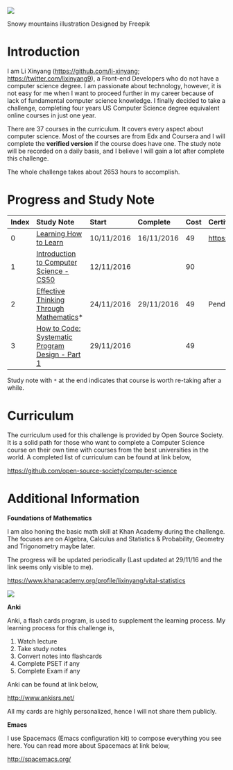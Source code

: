 <p><img src="https://cs-challenge.s3-ap-southeast-1.amazonaws.com/4281a2523dc3b47813316b0400549a6295a55f05.png" /></p>
<p>Snowy mountains illustration Designed by Freepik</p>
<h1>Introduction</h1>
<p>I am Li Xinyang (<a href="https://github.com/li-xinyang" class="uri">https://github.com/li-xinyang</a>; <a href="https://twitter.com/lixinyang9" class="uri">https://twitter.com/lixinyang9</a>), a Front-end Developers who do not have a computer science degree. I am passionate about technology, however, it is not easy for me when I want to proceed further in my career because of lack of fundamental computer science knowledge. I finally decided to take a challenge, completing four years US Computer Science degree equivalent online courses in just one year.</p>
<p>There are 37 courses in the curriculum. It covers every aspect about computer science. Most of the courses are from Edx and Coursera and I will complete the <strong>verified version</strong> if the course does have one. The study note will be recorded on a daily basis, and I believe I will gain a lot after complete this challenge.</p>
<p>The whole challenge takes about 2653 hours to accomplish.</p>
<h1>Progress and Study Note</h1>
<table>
<thead>
<tr class="header">
<th align="left">Index</th>
<th align="left">Study Note</th>
<th align="left">Start</th>
<th align="left">Complete</th>
<th align="left">Cost</th>
<th align="left">Certificate</th>
</tr>
</thead>
<tbody>
<tr class="odd">
<td align="left">0</td>
<td align="left"><a href="http://challenge.li-xinyang.com/00_learning_how_to_learn/README.html">Learning How to Learn</a></td>
<td align="left">10/11/2016</td>
<td align="left">16/11/2016</td>
<td align="left">49</td>
<td align="left"><a href="https://coursera.org/verify/EM242TW88NL7" class="uri">https://coursera.org/verify/EM242TW88NL7</a></td>
</tr>
<tr class="even">
<td align="left">1</td>
<td align="left"><a href="http://challenge.li-xinyang.com/01_cs50_introduction_to_cs/README.html">Introduction to Computer Science - CS50</a></td>
<td align="left">12/11/2016</td>
<td align="left"></td>
<td align="left">90</td>
<td align="left"></td>
</tr>
<tr class="odd">
<td align="left">2</td>
<td align="left"><a href="http://challenge.li-xinyang.com/02_effective_thinking_through_mathematics/README.html">Effective Thinking Through Mathematics</a>*</td>
<td align="left">24/11/2016</td>
<td align="left">29/11/2016</td>
<td align="left">49</td>
<td align="left">Pending</td>
</tr>
<tr class="even">
<td align="left">3</td>
<td align="left"><a href="http://challenge.li-xinyang.com/03_how_to_code_systematic_program_design_p1/README.html">How to Code: Systematic Program Design - Part 1</a></td>
<td align="left">29/11/2016</td>
<td align="left"></td>
<td align="left">49</td>
<td align="left"></td>
</tr>
</tbody>
</table>
<p>Study note with <code>*</code> at the end indicates that course is worth re-taking after a while.</p>
<h1>Curriculum</h1>
<p>The curriculum used for this challenge is provided by Open Source Society. It is a solid path for those who want to complete a Computer Science course on their own time with courses from the best universities in the world. A completed list of curriculum can be found at link below,</p>
<p><a href="https://github.com/open-source-society/computer-science" class="uri">https://github.com/open-source-society/computer-science</a></p>
<h1>Additional Information</h1>
<p><strong>Foundations of Mathematics</strong></p>
<p>I am also honing the basic math skill at Khan Academy during the challenge. The focuses are on Algebra, Calculus and Statistics &amp; Probability, Geometry and Trigonometry maybe later.</p>
<p>The progress will be updated periodically (Last updated at 29/11/16 and the link seems only visible to me).</p>
<p><a href="https://www.khanacademy.org/profile/lixinyang/vital-statistics" class="uri">https://www.khanacademy.org/profile/lixinyang/vital-statistics</a></p>
<p><img src="https://cs-challenge.s3-ap-southeast-1.amazonaws.com/702d728d02eb7dfc8dea634a1f5d7d5cf026b5c0.png" /></p>
<p><strong>Anki</strong></p>
<p>Anki, a flash cards program, is used to supplement the learning process. My learning process for this challenge is,</p>
<ol>
<li>Watch lecture</li>
<li>Take study notes</li>
<li>Convert notes into flashcards</li>
<li>Complete PSET if any</li>
<li>Complete Exam if any</li>
</ol>
<p>Anki can be found at link below,</p>
<p><a href="http://www.ankisrs.net/" class="uri">http://www.ankisrs.net/</a></p>
<p>All my cards are highly personalized, hence I will not share them publicly.</p>
<p><strong>Emacs</strong></p>
<p>I use Spacemacs (Emacs configuration kit) to compose everything you see here. You can read more about Spacemacs at link below,</p>
<p><a href="http://spacemacs.org/" class="uri">http://spacemacs.org/</a></p>
